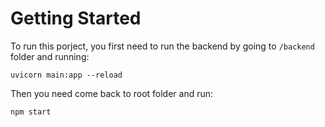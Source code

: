 # Getting Started

To run this porject, you first need to run the backend by going to `/backend` folder and running:
```
uvicorn main:app --reload
```

Then you need come back to root folder and run:
```
npm start
```
